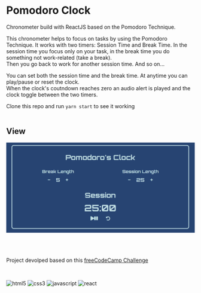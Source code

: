 # Pomodoro Clock

Chronometer build with ReactJS based on the Pomodoro Technique.

This chronometer helps to focus on tasks by using the Pomodoro Technique.
It works with two timers: Session Time and Break Time. In the session time you focus only on your task, in the break time you do something not work-related (take a break).<br>
Then you go back to work for another session time. And so on...

You can set both the session time and the break time. At anytime you can play/pause or reset the clock.<br>
When the clock's coutndown reaches zero an audio alert is played and the clock toggle between the two timers.


Clone this repo and run `yarn start` to see it working
<br>
<br>
## View

![Visualization](https://github.com/davi-santos5/pomodoro_clock/blob/master/print.png)

<br>
<br>

Project devolped based on this [freeCodeCamp Challenge](https://www.freecodecamp.org/learn/front-end-libraries/front-end-libraries-projects/build-a-25--5-clock)

<br>
<p>
<img src="https://devicons.github.io/devicon/devicon.git/icons/html5/html5-original-wordmark.svg" alt="html5" width="40" height="40"/> 
<img src="https://devicons.github.io/devicon/devicon.git/icons/css3/css3-original-wordmark.svg" alt="css3" width="40" height="40"/> 
<img src="https://devicons.github.io/devicon/devicon.git/icons/javascript/javascript-original.svg" alt="javascript" width="40" height="40"/> 
<img src="https://devicons.github.io/devicon/devicon.git/icons/react/react-original-wordmark.svg" alt="react" width="40" height="40"/>
</p>
